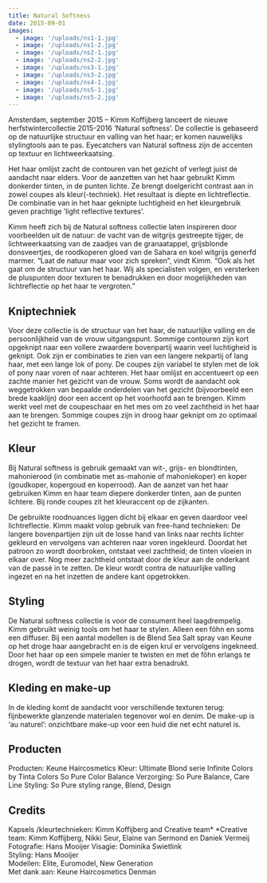```yaml
---
title: Natural Softness
date: 2015-09-01
images: 
  - image: '/uploads/ns1-1.jpg'
  - image: '/uploads/ns1-2.jpg'
  - image: '/uploads/ns2-1.jpg'
  - image: '/uploads/ns2-2.jpg'
  - image: '/uploads/ns3-1.jpg'
  - image: '/uploads/ns3-2.jpg'
  - image: '/uploads/ns4-1.jpg'
  - image: '/uploads/ns5-1.jpg'
  - image: '/uploads/ns5-2.jpg'
---
```


Amsterdam, september 2015 – Kimm Koffijberg lanceert de nieuwe herfstwintercollectie 2015-2016 ‘Natural softness’. De collectie is gebaseerd op  de natuurlijke structuur en valling van het haar; er komen nauwelijks stylingtools aan te pas. Eyecatchers van Natural softness zijn de accenten op textuur en lichtweerkaatsing. 

Het haar omlijst zacht de contouren van het gezicht of verlegt juist de aandacht naar elders. Voor de aanzetten van het haar gebruikt Kimm donkerder tinten, in de punten lichte. Ze brengt doelgericht contrast aan in zowel coupes als kleur(-techniek). Het resultaat is diepte en lichtreflectie. De combinatie van in het haar geknipte luchtigheid en het kleurgebruik geven prachtige ’light reflective textures’.

Kimm heeft zich bij de Natural softness collectie laten inspireren door voorbeelden uit de natuur: de vacht van de witgrijs gestreepte tijger, de lichtweerkaatsing van de zaadjes van de granaatappel, grijsblonde donsveertjes, de roodkoperen gloed van de Sahara en koel witgrijs generfd marmer. “Laat de natuur maar voor zich spreken”, vindt Kimm. “Ook als het gaat om de structuur van het haar. Wij als specialisten volgen, en versterken de pluspunten door  texturen te benadrukken en door mogelijkheden van lichtreflectie op het haar te vergroten.”

## Kniptechniek

Voor deze collectie is de structuur van het haar, de natuurlijke valling en de persoonlijkheid van de vrouw uitgangspunt. 
Sommige contouren zijn kort opgeknipt naar een vollere zwaardere bovenpartij waarin veel luchtigheid is geknipt. Ook zijn er combinaties te zien van een langere nekpartij of lang haar, met een lange lok of pony. De coupes zijn variabel te stylen met de lok of pony naar voren of naar achteren.
Het haar omlijst en accentueert op een zachte manier het gezicht van de vrouw. Soms wordt de aandacht ook weggetrokken van bepaalde onderdelen van het gezicht (bijvoorbeeld een brede kaaklijn) door een accent op het voorhoofd aan te brengen.
Kimm werkt veel met de coupeschaar en het mes om zo veel zachtheid in het haar aan te brengen. Sommige coupes zijn in droog haar geknipt om zo optimaal het gezicht te framen. 

## Kleur

Bij Natural softness is gebruik gemaakt van wit-, grijs- en blondtinten, mahonierood (in combinatie met as-mahonie of mahoniekoper) en koper (goudkoper, kopergoud en koperrood). 
Aan de aanzet van het haar gebruiken Kimm en haar team diepere donkerder tinten, aan de punten lichtere. Bij ronde coupes zit het kleuraccent op de zijkanten.

De gebruikte roodnuances liggen dicht bij elkaar en geven daardoor veel lichtreflectie. Kimm maakt volop gebruik van free-hand technieken: De langere bovenpartijen zijn uit de losse hand van links naar rechts lichter gekleurd en vervolgens van achteren naar voren ingekleurd. Doordat het patroon zo wordt doorbroken, ontstaat veel zachtheid; de tinten vloeien in elkaar over. Nog meer  zachtheid ontstaat door de kleur aan de onderkant van de passé in te zetten. De kleur wordt contra de natuurlijke valling ingezet en na het inzetten de andere kant opgetrokken.
		 		
## Styling

De Natural softness collectie is voor de consument heel laagdrempelig. Kimm gebruikt weinig tools om het haar te stylen. Alleen een föhn en soms een diffuser.
Bij een aantal modellen is de Blend Sea Salt spray van Keune op het droge haar aangebracht en is de eigen krul er vervolgens ingekneed. Door het haar op een simpele manier te twisten en met de föhn erlangs te drogen, wordt de textuur van het haar extra benadrukt.

## Kleding en make-up

In de kleding komt de aandacht voor verschillende texturen terug: fijnbewerkte glanzende materialen tegenover wol en denim. De make-up is ‘au naturel’: onzichtbare make-up voor een huid die net echt naturel is.

## Producten			

Producten:				Keune Haircosmetics
Kleur:					Ultimate Blond serie
					Infinite Colors by Tinta Colors
					So Pure Color Balance
Verzorging:				So Pure Balance, Care Line 
Styling:				So Pure styling range, Blend, Design

## Credits

Kapsels /kleurtechnieken:	Kimm Koffijberg and Creative team*
*Creative team: 			Kimm Koffijberg, Nikki Seur,
					Elaine van Sermond en Daniek Vermeij		
Fotografie:				Hans Mooijer
Visagie:				Dominika Swietlink				
Styling:				Hans Mooijer	
Modellen:				Elite, Euromodel, New Generation		
Met dank aan:			Keune Haircosmetics
					Denman
